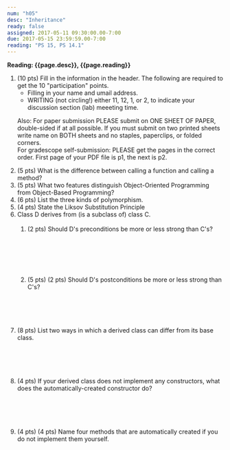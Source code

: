 ```yaml
---
num: "h05"
desc: "Inheritance"
ready: false
assigned: 2017-05-11 09:30:00.00-7:00
due: 2017-05-15 23:59:59.00-7:00
reading: "PS 15, PS 14.1"
---
```

 
 <div style='display:none'>
https://ucsb-cs32-s17.github.io/hwk/h04/
</div>

<b>Reading: {{page.desc}},  {{page.reading}}</b>
 
<ol start="1">

<li>(10 pts) Fill in the information in the header. The following are required to get the 10 "participation" points.
    <ul>
    <li>Filling in your name and umail address.<br /></li>
    <li>WRITING (not circling!) either 11, 12, 1, or 2, to indicate your discussion section (lab) meeeting time.<br /></li>
    </ul>
    <p>Also: For paper submission PLEASE submit on ONE SHEET OF PAPER, double-sided if at all possible. If you must submit  on two printed sheets write name on BOTH sheets and no staples, paperclips, or folded corners.<br />
    For gradescope self-submission: PLEASE get the pages in the correct order. First page of your PDF file is p1, the next is p2.</p>
 </li> 

 <li>(5 pts) What is the difference between calling a function and calling a method?
 </li>
 
 
  <li>(5 pts) What two features distinguish Object-Oriented Programming from Object-Based Programming?
 </li>

  <li>(6 pts) List the three kinds of polymorphism.</li>
  
  
  <li>(4 pts) State the Liksov Substitution Principle</li>
  
  
  
<div class="pagebreak"></div>


  <li>Class D derives from (is a subclass of) class C. 
  <ol>
    <li style='margin-bottom:6em;'>(2 pts) Should D's preconditions be more or less strong than C's?</li>
    <li style='margin-bottom:6em;'>(5 pts) (2 pts) Should D's postconditions be more or less strong than C's?</li>
  </ol>
  </li>

  <li style='margin-bottom:6em;'>(8 pts) List two ways in which a derived class can differ from its base class.</li>

  <li style='margin-bottom:6em;'>(4 pts) If your derived class does not implement any constructors, what does the automatically-created constructor do?</li>


  <li style='margin-bottom:6em;'>(4 pts) (4 pts) Name four methods that are automatically created if you do not implement them yourself.</li>

</ol>
